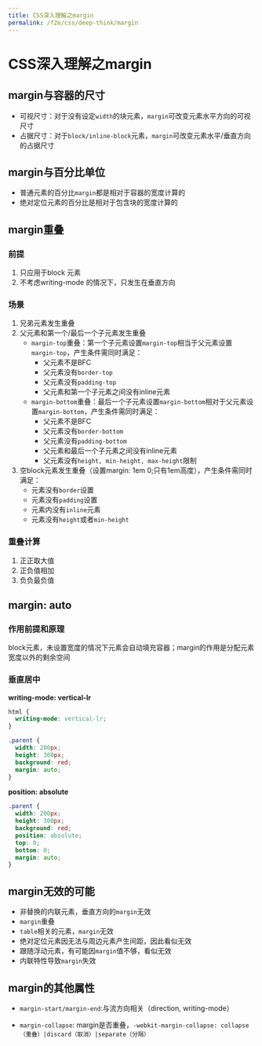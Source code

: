 ```yaml
---
title: CSS深入理解之margin
permalink: /f2e/css/deep-think/margin
---
```


# CSS深入理解之margin

## margin与容器的尺寸

- 可视尺寸：对于没有设定`width`的块元素，`margin`可改变元素水平方向的可视尺寸
- 占据尺寸：对于`block/inline-block`元素，`margin`可改变元素水平/垂直方向的占据尺寸

## margin与百分比单位

- 普通元素的百分比`margin`都是相对于容器的宽度计算的
- 绝对定位元素的百分比是相对于包含块的宽度计算的

## margin重叠

### 前提

1. 只应用于block 元素
2. 不考虑writing-mode 的情况下，只发生在垂直方向

### 场景

1. 兄弟元素发生重叠
2. 父元素和第一个/最后一个子元素发生重叠
   - `margin-top`重叠：第一个子元素设置`margin-top`相当于父元素设置`margin-top`，产生条件需同时满足：
     - 父元素不是BFC
     - 父元素没有`border-top`
     - 父元素没有`padding-top`
     - 父元素和第一个子元素之间没有inline元素
   - `margin-bottom`重叠：最后一个子元素设置`margin-bottom`相对于父元素设置`margin-bottom`，产生条件需同时满足：
     - 父元素不是BFC
     - 父元素没有`border-bottom`
     - 父元素没有`padding-bottom`
     - 父元素和最后一个子元素之间没有inline元素
     - 父元素没有`height, min-height, max-height`限制
3. 空block元素发生重叠（设置margin: 1em 0;只有1em高度），产生条件需同时满足：
   - 元素没有`border`设置
   - 元素没有`padding`设置
   - 元素内没有`inline`元素
   - 元素没有`height`或者`min-height`

### 重叠计算

1. 正正取大值
2. 正负值相加
3. 负负最负值

## margin: auto

### 作用前提和原理

block元素，未设置宽度的情况下元素会自动填充容器；margin的作用是分配元素宽度以外的剩余空间

### 垂直居中

**writing-mode: vertical-lr**
``` css
html {
  writing-mode: vertical-lr;
}

.parent {
  width: 200px;
  height: 300px;
  background: red;
  margin: auto;
}
```

**position: absolute**
``` css
.parent {
  width: 200px;
  height: 300px;
  background: red;
  position: absolute;
  top: 0;
  bottom: 0;
  margin: auto;
}
```

## margin无效的可能

- 非替换的内联元素，垂直方向的`margin`无效
- `margin`重叠
- `table`相关的元素，`margin`无效
- 绝对定位元素因无法与周边元素产生间距，因此看似无效
- 跟随浮动元素，有可能因`margin`值不够，看似无效
- 内联特性导致`margin`失效

## margin的其他属性

- `margin-start/margin-end`:与流方向相关（direction, writing-mode）

- `margin-collapse`: margin是否重叠，```-webkit-margin-collapse: collapse（重叠）|discard（取消）|separate（分隔）```